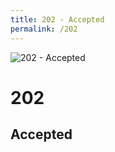 ```yaml
---
title: 202 - Accepted
permalink: /202
---
```

<div>
    <img src="http://i.imgur.com/r20zx51.jpg" alt="202 - Accepted" />
    <h1>202</h1>
    <h2>Accepted</h2>
</div>
